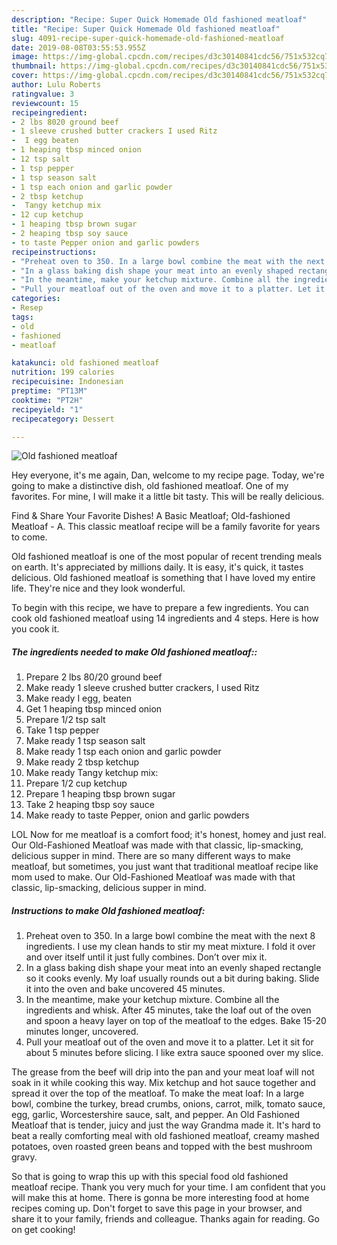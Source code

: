```yaml
---
description: "Recipe: Super Quick Homemade Old fashioned meatloaf"
title: "Recipe: Super Quick Homemade Old fashioned meatloaf"
slug: 4091-recipe-super-quick-homemade-old-fashioned-meatloaf
date: 2019-08-08T03:55:53.955Z
image: https://img-global.cpcdn.com/recipes/d3c30140841cdc56/751x532cq70/old-fashioned-meatloaf-recipe-main-photo.jpg
thumbnail: https://img-global.cpcdn.com/recipes/d3c30140841cdc56/751x532cq70/old-fashioned-meatloaf-recipe-main-photo.jpg
cover: https://img-global.cpcdn.com/recipes/d3c30140841cdc56/751x532cq70/old-fashioned-meatloaf-recipe-main-photo.jpg
author: Lulu Roberts
ratingvalue: 3
reviewcount: 15
recipeingredient:
- 2 lbs 8020 ground beef
- 1 sleeve crushed butter crackers I used Ritz
-  I egg beaten
- 1 heaping tbsp minced onion
- 12 tsp salt
- 1 tsp pepper
- 1 tsp season salt
- 1 tsp each onion and garlic powder
- 2 tbsp ketchup
-  Tangy ketchup mix
- 12 cup ketchup
- 1 heaping tbsp brown sugar
- 2 heaping tbsp soy sauce
- to taste Pepper onion and garlic powders
recipeinstructions:
- "Preheat oven to 350. In a large bowl combine the meat with the next 8 ingredients. I use my clean hands to stir my meat mixture. I fold it over and over itself until it just fully combines. Don’t over mix it."
- "In a glass baking dish shape your meat into an evenly shaped rectangle so it cooks evenly. My loaf usually rounds out a bit during baking. Slide it into the oven and bake uncovered 45 minutes."
- "In the meantime, make your ketchup mixture. Combine all the ingredients and whisk. After 45 minutes, take the loaf out of the oven and spoon a heavy layer on top of the meatloaf to the edges. Bake 15-20 minutes longer, uncovered."
- "Pull your meatloaf out of the oven and move it to a platter. Let it sit for about 5 minutes before slicing. I like extra sauce spooned over my slice."
categories:
- Resep
tags:
- old
- fashioned
- meatloaf

katakunci: old fashioned meatloaf
nutrition: 199 calories
recipecuisine: Indonesian
preptime: "PT13M"
cooktime: "PT2H"
recipeyield: "1"
recipecategory: Dessert

---
```



![Old fashioned meatloaf](https://img-global.cpcdn.com/recipes/d3c30140841cdc56/751x532cq70/old-fashioned-meatloaf-recipe-main-photo.jpg)

Hey everyone, it's me again, Dan, welcome to my recipe page. Today, we're going to make a distinctive dish, old fashioned meatloaf. One of my favorites. For mine, I will make it a little bit tasty. This will be really delicious.

Find &amp; Share Your Favorite Dishes! A Basic Meatloaf; Old-fashioned Meatloaf - A. This classic meatloaf recipe will be a family favorite for years to come.

Old fashioned meatloaf is one of the most popular of recent trending meals on earth. It's appreciated by millions daily. It is easy, it's quick, it tastes delicious. Old fashioned meatloaf is something that I have loved my entire life. They're nice and they look wonderful.


To begin with this recipe, we have to prepare a few ingredients. You can cook old fashioned meatloaf using 14 ingredients and 4 steps. Here is how you cook it.

##### The ingredients needed to make Old fashioned meatloaf::

1. Prepare 2 lbs 80/20 ground beef
1. Make ready 1 sleeve crushed butter crackers, I used Ritz
1. Make ready  I egg, beaten
1. Get 1 heaping tbsp minced onion
1. Prepare 1/2 tsp salt
1. Take 1 tsp pepper
1. Make ready 1 tsp season salt
1. Make ready 1 tsp each onion and garlic powder
1. Make ready 2 tbsp ketchup
1. Make ready  Tangy ketchup mix:
1. Prepare 1/2 cup ketchup
1. Prepare 1 heaping tbsp brown sugar
1. Take 2 heaping tbsp soy sauce
1. Make ready to taste Pepper, onion and garlic powders


LOL Now for me meatloaf is a comfort food; it&#39;s honest, homey and just real. Our Old-Fashioned Meatloaf was made with that classic, lip-smacking, delicious supper in mind. There are so many different ways to make meatloaf, but sometimes, you just want that traditional meatloaf recipe like mom used to make. Our Old-Fashioned Meatloaf was made with that classic, lip-smacking, delicious supper in mind. 

##### Instructions to make Old fashioned meatloaf:

1. Preheat oven to 350. In a large bowl combine the meat with the next 8 ingredients. I use my clean hands to stir my meat mixture. I fold it over and over itself until it just fully combines. Don’t over mix it.
1. In a glass baking dish shape your meat into an evenly shaped rectangle so it cooks evenly. My loaf usually rounds out a bit during baking. Slide it into the oven and bake uncovered 45 minutes.
1. In the meantime, make your ketchup mixture. Combine all the ingredients and whisk. After 45 minutes, take the loaf out of the oven and spoon a heavy layer on top of the meatloaf to the edges. Bake 15-20 minutes longer, uncovered.
1. Pull your meatloaf out of the oven and move it to a platter. Let it sit for about 5 minutes before slicing. I like extra sauce spooned over my slice.


The grease from the beef will drip into the pan and your meat loaf will not soak in it while cooking this way. Mix ketchup and hot sauce together and spread it over the top of the meatloaf. To make the meat loaf: In a large bowl, combine the turkey, bread crumbs, onions, carrot, milk, tomato sauce, egg, garlic, Worcestershire sauce, salt, and pepper. An Old Fashioned Meatloaf that is tender, juicy and just the way Grandma made it. It&#39;s hard to beat a really comforting meal with old fashioned meatloaf, creamy mashed potatoes, oven roasted green beans and topped with the best mushroom gravy. 

So that is going to wrap this up with this special food old fashioned meatloaf recipe. Thank you very much for your time. I am confident that you will make this at home. There is gonna be more interesting food at home recipes coming up. Don't forget to save this page in your browser, and share it to your family, friends and colleague. Thanks again for reading. Go on get cooking!
